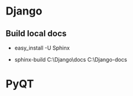 # Django

## Build local docs

+ easy_install -U Sphinx

+ sphinx-build C:\Django\docs C:\Django-docs


# PyQT